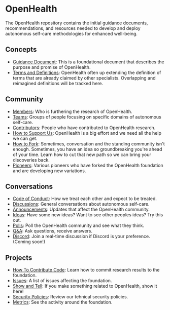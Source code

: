 # OpenHealth

The OpenHealth repository contains the initial guidance documents, recommendations, and resources needed to develop and deploy autonomous self-care methodologies for enhanced well-being.

## Concepts

* [Guidance Document](https://github.com/PsySecGroup/OpenHealth/blob/main/GUIDANCE.md): This is a foundational document that describes the purpose and promise of OpenHealth.
* [Terms and Definitions](https://github.com/PsySecGroup/OpenHealth/wiki): OpenHealth often up extending the definition of terms that are already claimed by other specialists.  Overlapping and reimagined definitions will be tracked here.

## Community

* [Members](https://github.com/orgs/PsySecGroup/people): Who is furthering the research of OpenHealth.
* [Teams](https://github.com/orgs/PsySecGroup/teams): Groups of people focusing on specific domains of autonomous self-care.
* [Contributors](https://github.com/PsySecGroup/OpenHealth/graphs/contributors): People who have contributed to OpenHealth research.
* [How to Support Us](SUPPORT.md): OpenHealth is a big effort and we need all the help we can get.
* [How to Fork](FORKING.md): Sometimes, conversation and the standing community isn't enough.  Sometimes, you have an idea so groundbreaking you're ahead of your time.  Learn how to cut that new path so we can bring your discoveries back.
* [Pioneers](https://github.com/PsySecGroup/OpenHealth/network/members): Various pioneers who have forked the OpenHealth foundation and are developing new variations.

## Conversations

* [Code of Conduct](CODE_OF_CONDUCT.md): How we treat each other and expect to be treated.
* [Discussions](https://github.com/orgs/PsySecGroup/discussions): General conversations about autonomous self-care.
* [Announcements](https://github.com/PsySecGroup/OpenHealth/discussions/categories/announcements): Updates that affect the OpenHealth community.
* [Ideas](https://github.com/PsySecGroup/OpenHealth/discussions/categories/ideas): Have some new ideas?  Want to see other peoples ideas?  Try this out.
* [Polls](https://github.com/PsySecGroup/OpenHealth/discussions/categories/polls): Poll the OpenHealth community and see what they think.
* [Q&A](https://github.com/PsySecGroup/OpenHealth/discussions/categories/q-a): Ask questions, receive answers.
* [Discord](): Join a real-time discussion if Discord is your preference. (Coming soon!)

## Projects

* [How To Contribute Code](CONTRIBUTING.md): Learn how to commit research results to the foundation.
* [Issues](https://github.com/PsySecGroup/OpenHealth/issues): A list of issues affecting the foundation.
* [Show and Tell](https://github.com/PsySecGroup/OpenHealth/discussions/categories/show-and-tell): If you make something related to OpenHealth, show it here!
* [Security Policies](https://github.com/PsySecGroup/OpenHealth/security): Review our tehnical security policies.
* [Metrics](https://github.com/PsySecGroup/OpenHealth/pulse): See the activity around the foundation.
